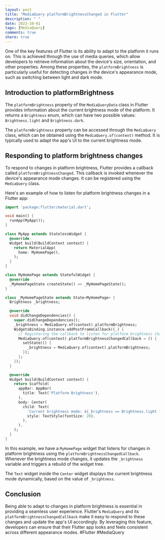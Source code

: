 ```yaml
---
layout: post
title: "MediaQuery platformBrightnessChanged in Flutter"
description: " "
date: 2023-10-01
tags: [MediaQuery]
comments: true
share: true
---
```


One of the key features of Flutter is its ability to adapt to the platform it runs on. This is achieved through the use of media queries, which allow developers to retrieve information about the device's size, orientation, and other properties. Among these properties, the `platformBrightness` is particularly useful for detecting changes in the device's appearance mode, such as switching between light and dark mode.

## Introduction to platformBrightness

The `platformBrightness` property of the `MediaQueryData` class in Flutter provides information about the current brightness mode of the platform. It returns a `Brightness` enum, which can have two possible values: `Brightness.light` and `Brightness.dark`.

The `platformBrightness` property can be accessed through the `MediaQuery` class, which can be obtained using the `MediaQuery.of(context)` method. It is typically used to adapt the app's UI to the current brightness mode.

## Responding to platform brightness changes

To respond to changes in platform brightness, Flutter provides a callback called `platformBrightnessChanged`. This callback is invoked whenever the device's appearance mode changes. It can be registered using the `MediaQuery` class.

Here's an example of how to listen for platform brightness changes in a Flutter app:

```dart
import 'package:flutter/material.dart';

void main() {
  runApp(MyApp());
}

class MyApp extends StatelessWidget {
  @override
  Widget build(BuildContext context) {
    return MaterialApp(
      home: MyHomePage(),
    );
  }
}

class MyHomePage extends StatefulWidget {
  @override
  _MyHomePageState createState() => _MyHomePageState();
}

class _MyHomePageState extends State<MyHomePage> {
  Brightness _brightness;

  @override
  void didChangeDependencies() {
    super.didChangeDependencies();
    _brightness = MediaQuery.of(context).platformBrightness;
    WidgetsBinding.instance.addPostFrameCallback((_) {
      // Registering the callback to listen for platform brightness changes
      MediaQuery.of(context).platformBrightnessChangedCallback = () {
        setState(() {
          _brightness = MediaQuery.of(context).platformBrightness;
        });
      };
    });
  }

  @override
  Widget build(BuildContext context) {
    return Scaffold(
      appBar: AppBar(
        title: Text('Platform Brightness'),
      ),
      body: Center(
        child: Text(
          'Current brightness mode: ${_brightness == Brightness.light ? "Light" : "Dark"}',
          style: TextStyle(fontSize: 20),
        ),
      ),
    );
  }
}
```

In this example, we have a `MyHomePage` widget that listens for changes in platform brightness using the `platformBrightnessChangedCallback`. Whenever the brightness mode changes, it updates the `_brightness` variable and triggers a rebuild of the widget tree.

The `Text` widget inside the `Center` widget displays the current brightness mode dynamically, based on the value of `_brightness`.

## Conclusion

Being able to adapt to changes in platform brightness is essential in providing a seamless user experience. Flutter's `MediaQuery` and its `platformBrightnessChangedCallback` make it easy to respond to these changes and update the app's UI accordingly. By leveraging this feature, developers can ensure that their Flutter app looks and feels consistent across different appearance modes. #Flutter #MediaQuery
